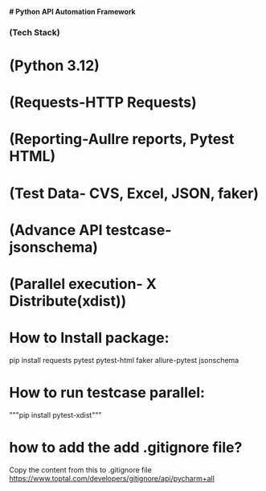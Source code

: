 **# Python API Automation Framework**


 ### (Tech Stack)
# (Python 3.12)

# (Requests-HTTP Requests)

# (Reporting-Aullre reports, Pytest HTML)
 # (Test Data- CVS, Excel, JSON, faker)

 # (Advance API testcase- jsonschema)

 # (Parallel execution- X Distribute(xdist))

# How to Install package:

pip install requests pytest pytest-html faker allure-pytest jsonschema

# How to run testcase parallel:

"""pip install pytest-xdist"""

# how to add the add .gitignore file?
Copy the content from this to .gitignore file
https://www.toptal.com/developers/gitignore/api/pycharm+all